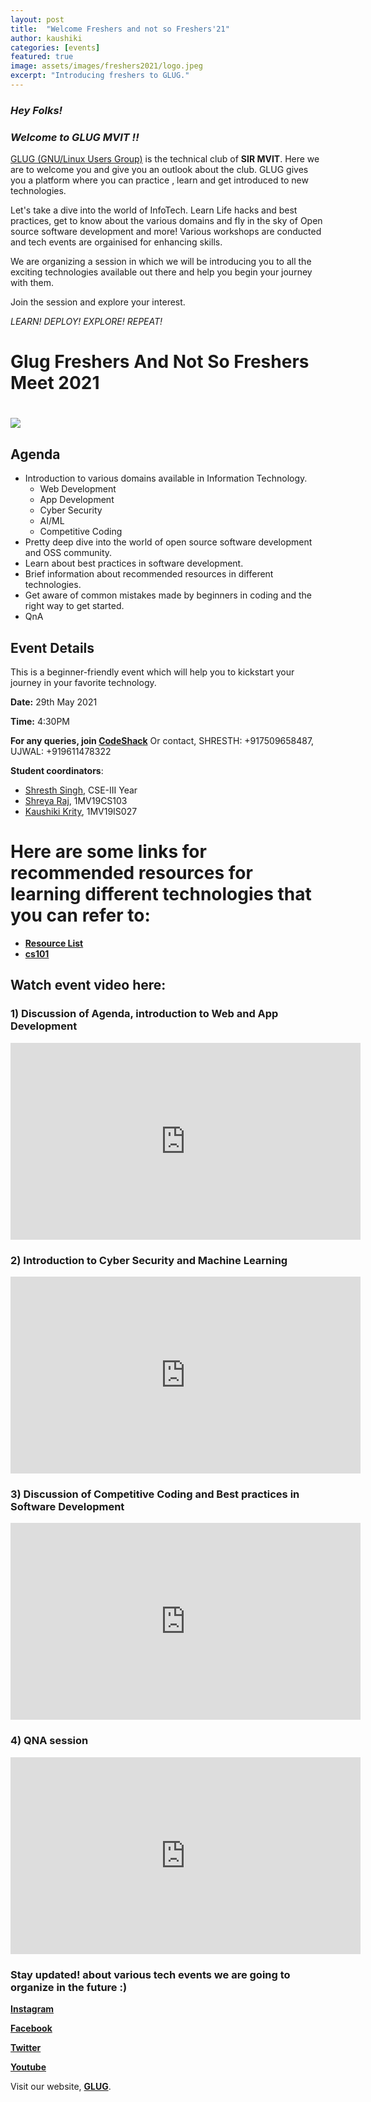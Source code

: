 ```yaml
---
layout: post
title:  "Welcome Freshers and not so Freshers'21"
author: kaushiki
categories: [events]
featured: true
image: assets/images/freshers2021/logo.jpeg
excerpt: "Introducing freshers to GLUG."
---
```


### _**Hey Folks!**_

### _Welcome to GLUG MVIT !!_

[GLUG (GNU/Linux Users Group)](https://blog.glugmvit.com/about) is the technical club of **SIR MVIT**. Here we are to welcome you and give you an outlook about the club. GLUG gives you a platform where you can practice , learn and get introduced to new technologies. 

Let's take a dive into the world of InfoTech. Learn Life hacks and best practices, get to know about the various domains and fly in the sky of Open source software development  and more! Various workshops are conducted and tech events are orgainised for enhancing skills. 

We are organizing a session in which we will be introducing you to all the exciting technologies available out there and help you begin your journey with them.

Join the session and explore your interest.

*LEARN! DEPLOY! EXPLORE! REPEAT!*


# Glug Freshers And Not So Freshers Meet 2021


# ![](/assets/images/freshers2021/poster.jpg)



## Agenda

- Introduction to various domains available in Information Technology. 
    - Web Development 
    - App Development 
    - Cyber Security
    - AI/ML
    - Competitive Coding
- Pretty deep dive into the world of open source software development and OSS community. 
- Learn about best practices in software development. 
- Brief information about recommended resources in different technologies.
- Get aware of common mistakes made by beginners in coding and the right way to get started.
- QnA

## Event Details
This is a beginner-friendly event which will help you to kickstart your journey in your favorite technology.

**Date:** 29th May 2021

**Time:** 4:30PM

**For any queries, join [CodeShack](https://t.me/codeshack)** 
Or contact, SHRESTH: +917509658487, UJWAL: +919611478322

**Student coordinators**:
- [Shresth Singh](https://www.linkedin.com/in/shresth-singh/), CSE-III Year
- [Shreya Raj](https://www.linkedin.com/in/shreya-raj-ab0743199/), 1MV19CS103
- [Kaushiki Krity](https://www.linkedin.com/in/kaushiki-krity-9172b71a5/), 1MV19IS027

# Here are some links for recommended resources for learning different technologies that you can refer to:

- **[Resource List](https://docs.google.com/document/d/1K3iG3hytP3t1bb_ZBqlKsB35Zs8KXvAaGjzb1sxjxiQ/edit?usp=sharing)**
- **[cs101](https://github.com/cseas/cs101)**

## Watch event video here:

### 1) Discussion of Agenda, introduction to Web and App Development

<iframe width="560" height="315" src="https://www.youtube.com/watch?v=gp_Tnf6I4co&list=PLCcmelQJO_9ZPr4fd27KkD70sEO-Z_iFz&index=1&t=641s" frameborder="0" allow="accelerometer; autoplay; encrypted-media; gyroscope; picture-in-picture" allowfullscreen></iframe>

### 2) Introduction to Cyber Security and Machine Learning

<iframe width="560" height="315" src="https://www.youtube.com/watch?v=nCarwYI3Eok&list=PLCcmelQJO_9ZPr4fd27KkD70sEO-Z_iFz&index=2&t=3s" frameborder="0" allow="accelerometer; autoplay; encrypted-media; gyroscope; picture-in-picture" allowfullscreen></iframe>

### 3) Discussion of Competitive Coding and Best practices in Software Development

<iframe width="560" height="315" src="https://www.youtube.com/watch?v=WBG6_kX2Tqo&list=PLCcmelQJO_9ZPr4fd27KkD70sEO-Z_iFz&index=3&t=16s" frameborder="0" allow="accelerometer; autoplay; encrypted-media; gyroscope; picture-in-picture" allowfullscreen></iframe>

### 4) QNA session

<iframe width="560" height="315" src="https://www.youtube.com/watch?v=tZ24RqpRKuk&list=PLCcmelQJO_9ZPr4fd27KkD70sEO-Z_iFz&index=4&t=16s" frameborder="0" allow="accelerometer; autoplay; encrypted-media; gyroscope; picture-in-picture" allowfullscreen></iframe>


### Stay updated! about various tech events we are going to organize in the future :)
  **[Instagram](https://www.instagram.com/glugmvit)**

  **[Facebook](https://www.facebook.com/glugmvit/)** 

  **[Twitter](https://twitter.com/glugmvit)** 

  **[Youtube](https://www.youtube.com/channel/UCrw2YB0yLD9s7mUofdw_7uA)** 

Visit our website, **[GLUG](https://blog.glugmvit.com/about)**.
